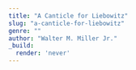 ```yaml
---
title: "A Canticle for Liebowitz"
slug: "a-canticle-for-liebowitz"
genre: ""
author: "Walter M. Miller Jr."
_build:
  render: 'never'
---
```


